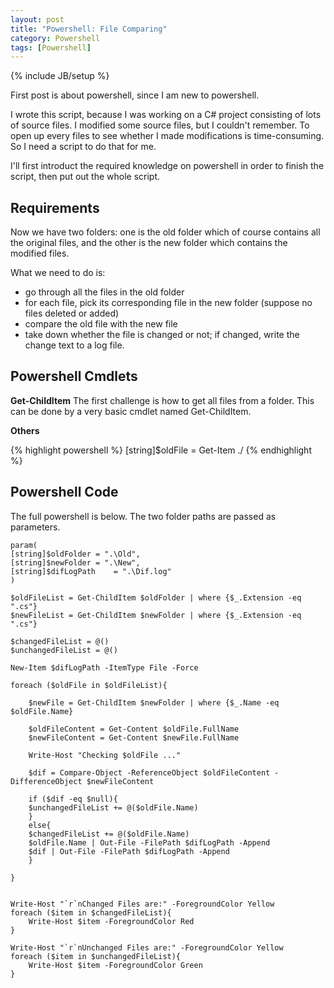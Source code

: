 ```yaml
---
layout: post
title: "Powershell: File Comparing"
category: Powershell 
tags: [Powershell]
---
```

{% include JB/setup %}

First post is about powershell, since I am new to powershell. 

I wrote this script, because I was working on a C# project consisting of lots of source files. 
I modified some source files, but I couldn't remember. 
To open up every files to see whether I made modifications is time-consuming. 
So I need a script to do that for me.

I'll first introduct the required knowledge on powershell in order to finish the script, 
then put out the whole script.

## Requirements
Now we have two folders: one is the old folder which of course contains all the original files,
and the other is the new folder which contains the modified files.

What we need to do is:
- go through all the files in the old folder
- for each file, pick its corresponding file in the new folder (suppose no files deleted or added)
- compare the old file with the new file
- take down whether the file is changed or not; if changed, write the change text to a log file.

## Powershell Cmdlets

**Get-ChildItem**
The first challenge is how to get all files from a folder. 
This can be done by a very basic cmdlet named Get-ChildItem.

**Others**

{% highlight powershell %}
[string]$oldFile = Get-Item ./
{% endhighlight %}

## Powershell Code
The full powershell is below. The two folder paths are passed as parameters.

	param(
	[string]$oldFolder = ".\Old",
	[string]$newFolder = ".\New",
	[string]$difLogPath    = ".\Dif.log"
	)

	$oldFileList = Get-ChildItem $oldFolder | where {$_.Extension -eq ".cs"}
	$newFileList = Get-ChildItem $newFolder | where {$_.Extension -eq ".cs"}

	$changedFileList = @()
	$unchangedFileList = @()

	New-Item $difLogPath -ItemType File -Force

	foreach ($oldFile in $oldFileList){
	    
	    $newFile = Get-ChildItem $newFolder | where {$_.Name -eq $oldFile.Name}
	    
	    $oldFileContent = Get-Content $oldFile.FullName
	    $newFileContent = Get-Content $newFile.FullName
	    
	    Write-Host "Checking $oldFile ..."

	    $dif = Compare-Object -ReferenceObject $oldFileContent -DifferenceObject $newFileContent

	    if ($dif -eq $null){
		$unchangedFileList += @($oldFile.Name)
	    }
	    else{
		$changedFileList += @($oldFile.Name)
		$oldFile.Name | Out-File -FilePath $difLogPath -Append
		$dif | Out-File -FilePath $difLogPath -Append
	    }
	   
	}


	Write-Host "`r`nChanged Files are:" -ForegroundColor Yellow
	foreach ($item in $changedFileList){
	    Write-Host $item -ForegroundColor Red
	}

	Write-Host "`r`nUnchanged Files are:" -ForegroundColor Yellow
	foreach ($item in $unchangedFileList){
	    Write-Host $item -ForegroundColor Green
	}
